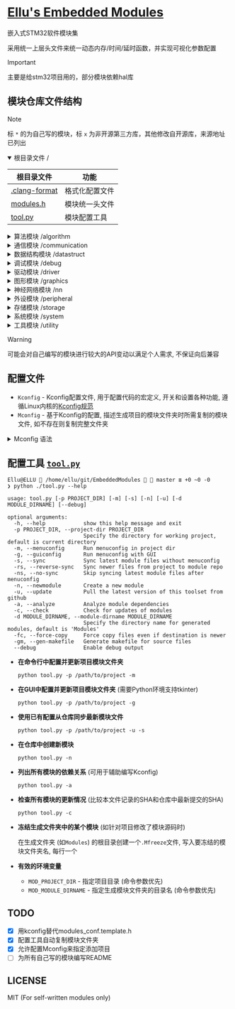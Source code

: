 # [Ellu's Embedded Modules](https://github.com/ElluIFX/EmbeddedModules)

嵌入式STM32软件模块集

采用统一上层头文件来统一动态内存/时间/延时函数，并实现可视化参数配置

> [!IMPORTANT]
> 主要是给stm32项目用的，部分模块依赖hal库

## 模块仓库文件结构

> [!NOTE]
> 标 `*` 的为自己写的模块，标 `x` 为非开源第三方库，其他修改自开源库，来源地址已列出

<details open>
  <summary>根目录文件 /</summary>

| 根目录文件                       | 功能           |
| -------------------------------- | -------------- |
| [.clang-format](./.clang-format) | 格式化配置文件 |
| [modules.h](./modules.h)         | 模块统一头文件 |
| [tool.py](./tool.py)             | 模块配置工具   |

</details>

<details>
  <summary>算法模块 /algorithm</summary>

| [Algorithm](./algorithm)             | 算法                |                        src                        | 备注     | SHA     |
| ------------------------------------ | ------------------- | :-----------------------------------------------: | -------- | ------- |
| [cmsis_dsp](./algorithm/cmsis_dsp)   | CMSIS-DSP(Src)      | [link](https://github.com/ARM-software/CMSIS-DSP) | 源码形式 | 03fa0e5 |
| [libcrc](./algorithm/libcrc)         | CRC计算库           |     [link](https://github.com/whik/crc-lib-c)     |          | abe136a |
| [pid](./algorithm/pid)               | 通用PID控制器       |                         *                         |          |         |
| [quaternion](./algorithm/quaternion) | 四元数和IMU姿态估计 |  [link](https://github.com/rbv188/IMU-algorithm)  | 未测试   | bd77afd |

</details>

<details>
  <summary>通信模块 /communication</summary>

| [Communication](./communication)       | 通信               |                         src                          | 备注 | SHA     |
| -------------------------------------- | ------------------ | :--------------------------------------------------: | ---- | ------- |
| [CherryUSB](./communication/cherryusb) | Cherry USB         | [link](https://github.com/cherry-embedded/CherryUSB) |      | 9cb992b |
| [lwpkt](./communication/lwpkt)         | 轻量级数据包       |       [link](https://github.com/MaJerle/lwpkt)       |      | 6a82dab |
| [minmea](./communication/minmea)       | GPS NMEA解析器     |        [link](https://github.com/ata4/minema)        |      | 450ad08 |
| [modbus](./communication/modbus)       | Modbus协议         |      [link](https://github.com/wql7013/ModBus)       |      | 0745519 |
| [TinyFrame](./communication/tinyframe) | 另一个轻量级数据包 |   [link](https://github.com/MightyPork/TinyFrame)    |      | a29167a |
| [xymodem](./communication/xymodem)     | X/YMODEM协议       |    [link](https://github.com/LONGZR007/IAP-STM32)    |      | f7b988d |

</details>

<details>
  <summary>数据结构模块 /datastruct</summary>

| [DataStruct](./datastruct)              | 数据结构                |                       src                       | 备注         | SHA     |
| --------------------------------------- | ----------------------- | :---------------------------------------------: | ------------ | ------- |
| [btree](./datastruct/btree)             | B树                     |   [link](https://github.com/tidwall/btree.c)    |              | c0cfc4e |
| [cstring](./datastruct/cstring)         | C字符串                 |   [link](https://github.com/cloudwu/cstring)    |              | 88e021b |
| [ctl](./datastruct/ctl)                 | 类型安全C模板容器库     |      [link](https://github.com/rurban/ctl)      |              | d314c08 |
| [dlist](./datastruct/dlist)             | 双向链表                |      [link](https://github.com/clibs/list)      |              | 23faa20 |
| [fifofast](./datastruct/fifofast)       | 纯头文件快速FIFO        |  [link](https://github.com/nqtronix/fifofast)   |              | 196edda |
| [hashmap](./datastruct/hashmap)         | 哈希表                  |  [link](https://github.com/tidwall/hashmap.c)   |              | 1c13992 |
| [json](./datastruct/json)               | JSON解析                |    [link](https://github.com/tidwall/json.c)    |              | 3d0e877 |
| [lfbb](./datastruct/lfbb)               | 二分无锁缓冲区          |     [link](https://github.com/DNedic/lfbb)      |              | 8c24b34 |
| [lfifo](./datastruct/lfifo)             | 通用环形缓冲区          |                        *                        | 比lwrb更高效 |         |
| [linux_list](./datastruct/linux_list)   | Linux-like链表          | [link](https://github.com/sysprog21/linux-list) |              | 452262e |
| [lwrb](./datastruct/lwrb)               | 轻量环形缓冲区          |     [link](https://github.com/MaJerle/lwrb)     |              | b32c645 |
| [pqueue](./datastruct/pqueue)           | 优先队列                |   [link](https://github.com/tidwall/pqueue.c)   |              | 2bb5600 |
| [sds](./datastruct/sds)                 | 简单动态字符串          |     [link](https://github.com/antirez/sds)      |              | a9a03bb |
| [struct2json](./datastruct/struct2json) | C结构体与JSON快速互转库 |  [link](https://github.com/armink/struct2json)  |              | 4f1fdc9 |
| [udict](./datastruct/udict)             | 通用哈希字典            |                        *                        | 基于uthash   |         |
| [ulist](./datastruct/ulist)             | 通用内存连续列表        |                        *                        |              |         |
| [uthash](./datastruct/uthash)           | 基于宏的可嵌入哈希表    |  [link](https://github.com/troydhanson/uthash)  |              | 619fe95 |

</details>

<details>
  <summary>调试模块 /debug</summary>

| [Debug](./debug)                     | 调试                |                      src                      | 备注 | SHA     |
| ------------------------------------ | ------------------- | :-------------------------------------------: | ---- | ------- |
| [benchmark](./debug/benchmark)       | CoreMark基准测试    |   [link](https://github.com/eembc/coremark)   |      | d5fad6b |
| [cm_backtrace](./debug/cm_backtrace) | hardfault堆栈回溯   | [link](https://github.com/armink/CmBacktrace) |      | 6013293 |
| [RTT](./debug/rtt)                   | Segger-RTT 调试模块 |      [link](https://wiki.segger.com/RTT)      |      |         |
| [log](./debug/log)                   | 纯头文件日志库      |                       *                       |      |         |
| [minctest](./debug/minctest)         | 简易单元测试        | [link](https://github.com/codeplea/minctest)  |      | 0ab5834 |

</details>

<details>
  <summary>驱动模块 /driver</summary>

| [Driver](./driver)                | 驱动                  |                       src                        | 备注         | SHA     |
| --------------------------------- | --------------------- | :----------------------------------------------: | ------------ | ------- |
| [bq25890](./driver/bq25890)       | BQ2589x充电芯片       | [link](https://github.com/SumantKhalate/BQ25895) |              | ade0e3c |
| [ee24](./driver/ee24)             | 24xx EEPROM库         |     [link](https://github.com/nimaltd/ee24)      |              | 92816a7 |
| [key](./driver/key)               | 通用按键驱动          |                        *                         | 支持多种事件 |         |
| [motor](./driver/motor)           | 直流电机闭环驱动      |                        *                         |              |         |
| [paj7620u2](./driver/paj7620u2)   | PAJ7620U2手势识别     |                        *                         |              |         |
| [sc7a20](./driver/sc7a20)         | SC7A20加速度计        |                        *                         |              |         |
| [sh2](./driver/sh2)               | SH2 Sensorhub协议     |     [link](https://github.com/ceva-dsp/sh2)      |              | b514b1e |
| [spif](./driver/spif)             | SPI Flash通用驱动     |     [link](https://github.com/nimaltd/spif)      |              | c0f3ba2 |
| [stepper](./driver/stepper)       | 步进电机驱动          |                        *                         |              |         |
| [vl53l0x](./driver/vl53l0x)       | VL53L0X激光测距       |   [link](https://github.com/anisyanka/vl53l0x)   | 非官方库     | 04891c2 |
| [ws2812_spi](./driver/ws2812_spi) | WS2812灯带DMA-SPI驱动 |                        *                         |              |         |

</details>

<details>
  <summary>图形模块 /graphics</summary>

| [Graphics](./graphics)                              | 图形             |                        src                         | 备注       | SHA     |
| --------------------------------------------------- | ---------------- | :------------------------------------------------: | ---------- | ------- |
| [easy_ui](./graphics/easy_ui)                       | 单色屏UI库       |      [link](https://github.com/ErBWs/Easy-UI)      | 大幅魔改   | 691bdb4 |
| [hagl](./graphics/hagl)                             | HAL图形库        |      [link](https://github.com/tuupola/hagl)       |            | 8281a8a |
| [lvgl](./graphics/lvgl)                             | LittlevGL图形库  |        [link](https://github.com/lvgl/lvgl)        |            | 3aac8cc |
| [lvgl_gaussian_blur](./graphics/lvgl_gaussian_blur) | LVGL高斯模糊效果 | [link](https://gitee.com/MIHI1/lvgl_gaussian_blur) | cpp->c     |         |
| [lvgl_pm](./graphics/lvgl_pm)                       | LVGL页面管理器   |     [link](https://github.com/LanFly/lvgl-pm)      |            | 825df21 |
| [u8g2](./graphics/u8g2)                             | U8g2图形库       |      [link](https://github.com/olikraus/u8g2)      |            | 3e86287 |
| [ugui](./graphics/ugui)                             | uGUI图形库       |    [link](https://github.com/achimdoebler/UGUI)    |            | ce0bccb |
| [virtual_lcd](./graphics/virtual_lcd)               | 虚拟LCD          |                         *                          | 包含上位机 |         |

</details>

<details>
  <summary>神经网络模块 /nn</summary>

| [NN](./nn)            | 神经网络         |                    src                     | 备注 | SHA     |
| --------------------- | ---------------- | :----------------------------------------: | ---- | ------- |
| [genann](./nn/genann) | 简单前馈神经网络 | [link](https://github.com/codeplea/genann) |      | 4f72209 |

</details>

<details>
  <summary>外设模块 /peripheral</summary>

| [Peripheral](./peripheral)            | 外设               |                      src                       | 备注          | SHA     |
| ------------------------------------- | ------------------ | :--------------------------------------------: | ------------- | ------- |
| [board_i2c](./peripheral/board_i2c)   | 板级I2C包装层      |                       *                        |               |         |
| [board_led](./peripheral/board_led)   | 板级LED包装层      |                       *                        |               |         |
| [ee](./peripheral/ee)                 | 内置flash读写库    |     [link](https://github.com/nimaltd/ee)      |               | 0b39520 |
| [i2c_salve](./peripheral/i2c_slave)   | LL库I2C从机        |                       *                        |               |         |
| [ll_i2c](./peripheral/ll_i2c)         | LL库I2C            |                       *                        | 包含中断/轮询 |         |
| [mr_library](./peripheral/mr_library) | 轻量级设备读写接口 |  [link](https://gitee.com/MacRsh/mr-library)   |               |         |
| [sw_i2c](./peripheral/sw_i2c)         | 软件I2C            | [link](https://github.com/liyanboy74/soft-i2c) |               | c595a39 |
| [sw_spi](./peripheral/sw_spi)         | 软件SPI            |                       x                        |               |         |
| [uni_io](./peripheral/uni_io)         | 数据通信功能包     |                       *                        |               |         |

</details>

<details>
  <summary>存储模块 /storage</summary>

| [Storage](./storage)                 | 存储              |                         src                          | 备注 | SHA     |
| ------------------------------------ | ----------------- | :--------------------------------------------------: | ---- | ------- |
| [easyflash](./storage/easyflash)     | 轻量级Flash数据库 |     [link](https://github.com/armink/EasyFlash)      |      | a67fffc |
| [littlefs](./storage/littlefs)       | LittleFS          | [link](https://github.com/littlefs-project/littlefs) |      | d01280e |
| [MiniFlashDB](./storage/miniflashdb) | 轻量级Flash数据库 |   [link](https://github.com/Jiu-xiao/MiniFlashDB)    | 魔改 | 99bf7aa |

</details>

<details>
  <summary>系统模块 /system</summary>

| [System](./system)                        | 系统                   |                        src                         | 备注            | SHA     |
| ----------------------------------------- | ---------------------- | :------------------------------------------------: | --------------- | ------- |
| [dalloc](./system/dalloc)                 | 动态指针管理内存分配器 |  [link](https://github.com/SkyEng1neering/dalloc)  |                 | da14f0f |
| [heap4](./system/heap4)                   | FreeRTOS堆4            |    [link](https://www.freertos.org/a00111.html)    |                 |         |
| [klite](./system/klite)                   | 基础实时内核           |      [link](https://gitee.com/kerndev/klite)       | 轻量高性能,推荐 |         |
| [lwmem](./system/lwmem)                   | 轻量级内存管理         |      [link](https://github.com/MaJerle/lwmem)      | 性能远不如heap4 | 2b08317 |
| [rtthread_nano](./system/rtthread_nano)   | RT-Thread Nano         | [link](https://github.com/RT-Thread/rtthread-nano) |                 | 9177e3e |
| [s_task](./system/s_task)                 | 精简的协程实现         |     [link](https://github.com/xhawk18/s_task)      | 需要实现栈切换  | 609835c |
| [scheduler](./system/scheduler)           | 多功能任务调度器       |                         *                          | 内有使用说明    |         |
| [scheduler_lite](./system/scheduler_lite) | 轻量级任务调度器       |                         *                          |                 |         |

</details>

<details>
  <summary>工具模块 /utility</summary>

| [Utility](./utility)                   | 工具                       |                          src                          | 备注        | SHA     |
| -------------------------------------- | -------------------------- | :---------------------------------------------------: | ----------- | ------- |
| [cot_menu](./utility/cot_menu)         | 轻量级菜单框架             |    [link](https://gitee.com/cot_package/cot_menu)     | 抽象菜单    |         |
| [embedded_cli](./utility/embedded_cli) | 嵌入式命令行               |  [link](https://github.com/funbiscuit/embedded-cli)   | 魔改        | 8734a57 |
| [lwprintf](./utility/lwprintf)         | 轻量级无缓冲区printf       |      [link](https://github.com/MaJerle/lwprintf)      |             | 1d3ad53 |
| [perf_counter](./utility/perf_counter) | PerfCounter性能统计/时基库 | [link](https://github.com/GorgonMeducer/perf_counter) | 必备品      | 82a80d9 |
| [ryu](./utility/ryu)                   | 浮点数转字符串             |        [link](https://github.com/tidwall/ryu)         |             | 5056abc |
| [term_table](./utility/term_table)     | 动态终端表格工具           |                           *                           | 仅debug使用 |         |
| [TimeLib](./utility/TimeLib)           | UNIX时间库                 |    [link](https://github.com/geekfactory/TimeLib)     |             | 8bdf963 |
| [xv](./utility/xv)                     | 类JavaScript的字符串解析器 |         [link](https://github.com/tidwall/xv)         |             | b46851f |
| [tiny_regex](./utility/tiny_regex)     | 简易正则解析器             |   [link](https://github.com/zeta-zero/tiny-regex-c)   | 无捕获组    | 9d5f5d8 |
| [incbin.h](./utility/incbin)           | 二进制文件嵌入             |   [link](https://github.com/graphitemaster/incbin)    |             | 6e576ca |
| [macro.h](./utility/macro.h)           | 通用宏                     |                           *                           |             |         |

</details>

> [!WARNING]
> 可能会对自己编写的模块进行较大的API变动以满足个人需求, 不保证向后兼容

## 配置文件

- `Kconfig` - Kconfig配置文件, 用于配置代码的宏定义, 开关和设置各种功能, 遵循Linux内核的[Kconfig规范](https://github.com/torvalds/linux/blob/master/Documentation/kbuild/kconfig-language.rst)
- `Mconfig` - 基于Kconfig的配置, 描述生成项目的模块文件夹时所需复制的模块文件, 如不存在则复制完整文件夹

<details>
  <summary>Mconfig 语法</summary>

Mconfig文件实际上是一个python脚本, 继承完整的`tool.py`运行环境

其中有四个特殊变量和三个特殊函数:

- `CONFIG` - 从Kconfig配置结果中解析的配置项目, 访问不存在的项目将返回`False`
- `IGNORES` - 复制该模块的文件时忽略的项目, 使用glob匹配
- `DST_PATH` - 本模块文件夹的目标路径
- `SRC_PATH` - 本模块文件夹的源路径
- `def DEBUG(msg: str)` - 输出调试信息 (`--debug`)
- `def WARNING(msg: str)` - 输出警告信息
- `def ERROR(msg: str)` - 输出错误信息并退出

下面是一个简单的例子:

```python
if CONFIG.DISABLE_MODULE_A: # 也支持.get()方法来定义不存在时的默认返回值
    IGNORES += "module_a.*"
if CONFIG.DISABLE_SUB_MODULES:
    DEBUG(f"SUB_MODULES: {CONFIG.SUB_MODULES}")
    if "B" in CONFIG.SUB_MODULES:
        IGNORES += ["module_b1.*", "module_b2.*"]
    IGNORES += "module_c*.*"
IGNORES += "test_*_module.*"
```

</details>

## 配置工具 [`tool.py`](./tool.py)

```shell
Ellu@ELLU  /home/ellu/git/EmbeddedModules   master ≣ +0 ~0 -0
❯ python ./tool.py --help

usage: tool.py [-p PROJECT_DIR] [-m] [-s] [-n] [-u] [-d MODULE_DIRNAME] [--debug]

optional arguments:
  -h, --help            show this help message and exit
  -p PROJECT_DIR, --project-dir PROJECT_DIR
                        Specify the directory for working project, default is current directory
  -m, --menuconfig      Run menuconfig in project dir
  -g, --guiconfig       Run menuconfig with GUI
  -s, --sync            Sync latest module files without menuconfig
  -rs, --reverse-sync   Sync newer files from project to module repo
  -ns, --no-sync        Skip syncing latest module files after menuconfig
  -n, --newmodule       Create a new module
  -u, --update          Pull the latest version of this toolset from github
  -a, --analyze         Analyze module dependencies
  -c, --check           Check for updates of modules
  -d MODULE_DIRNAME, --module-dirname MODULE_DIRNAME
                        Specify the directory name for generated modules, default is 'Modules'
  -fc, --force-copy     Force copy files even if destination is newer
  -gm, --gen-makefile   Generate makefile for source files
  --debug               Enable debug output
```

- **在命令行中配置并更新项目模块文件夹**

  ```shell
  python tool.py -p /path/to/project -m
  ```

- **在GUI中配置并更新项目模块文件夹** (需要Python环境支持tkinter)

  ```shell
  python tool.py -p /path/to/project -g
  ```

- **使用已有配置从仓库同步最新模块文件**

  ```shell
  python tool.py -p /path/to/project -u -s
  ```

- **在仓库中创建新模块**

  ```shell
  python tool.py -n
  ```

- **列出所有模块的依赖关系** (可用于辅助编写Kconfig)

  ```shell
  python tool.py -a
  ```

- **检查所有模块的更新情况** (比较本文件记录的SHA和仓库中最新提交的SHA)

  ```shell
  python tool.py -c
  ```

- **冻结生成文件夹中的某个模块** (如针对项目修改了模块源码时)

  在生成文件夹 (如`Modules`) 的根目录创建一个`.Mfreeze`文件, 写入要冻结的模块文件夹名, 每行一个

- **有效的环境变量**

  - `MOD_PROJECT_DIR` - 指定项目目录 (命令参数优先)
  - `MOD_MODULE_DIRNAME` - 指定生成模块文件夹的目录名 (命令参数优先)

## TODO

- [x] 用kconfig替代modules_conf.template.h
- [x] 配置工具自动复制模块文件夹
- [x] 允许配置Mconfig来指定添加项目
- [ ] 为所有自己写的模块编写README

## LICENSE

MIT (For self-written modules only)
